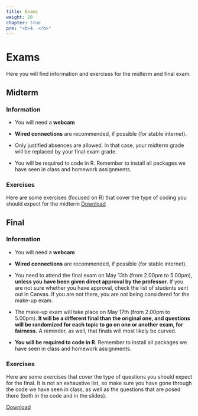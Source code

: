 ```yaml
---
title: Exams
weight: 20
chapter: true
pre: "<b>4. </b>"
---
```


# Exams

Here you will find information and exercises for the midterm and final exam.


## Midterm

### Information

- You will need a **webcam**

- **Wired connections** are recommended, if possible (for stable internet).

- Only justified absences are allowed. In that case, your midterm grade will be replaced by your final exam grade.

- You will be required to code in R. Remember to install all packages we have seen in class and homework assignments.


### Exercises

Here are some exercises (focused on R) that cover the type of coding you should expect for the midterm <a onclick="ga('send', 'event', 'External-Link','click','code_midterm','0','Link');" href="https://raw.githubusercontent.com/maibennett/sta235/main/exampleSite/content/Exams/code/sp2021_sta235_midterm_exercises.R" target="_blank" class="btn btn-default">Download<i class="fas fa-code"></i></a>



## Final

### Information

- You will need a **webcam**

- **Wired connections** are recommended, if possible (for stable internet).

- You need to attend the final exam on May 13th (from 2.00pm to 5.00pm), **unless you have been given direct approval by the professor.** If you are not sure whether you have approval, check the list of students sent out in Canvas. If you are not there, you are not being considered for the make-up exam.

- The make-up exam will take place on May 17th (from 2.00pm to 5.00pm). **It will be a different final than the original one, and questions will be randomized for each topic to go on one or another exam, for fairness.** A reminder, as well, that finals will most likely be curved.

- **You will be required to code in R**. Remember to install all packages we have seen in class and homework assignments.


### Exercises

Here are some exercises that cover the type of questions you should expect for the final. It is not an exhaustive list, so make sure you have gone through the code we have seen in class, as well as the questions that are posed there (both in the code and in the slides). 

<a onclick="ga('send', 'event', 'External-Link','click','code_final','0','Link');" href="https://sta235.netlify.app/Exams/code/sp2021_sta235_final_exercises.html" target="_blank" class="btn btn-default">Download<i class="fas fa-external-link-alt" ></i></a>
